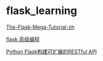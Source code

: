 # flask_learning
[The-Flask-Mega-Tutorial-zh](https://github.com/luhuisicnu/The-Flask-Mega-Tutorial-zh)

[flask 高级编程](https://pan.baidu.com/s/18FcEkyMB1CEFTt4ymZju9w?errno=0&errmsg=Auth%20Login%20Sucess&&bduss=&ssnerror=0&traceid=#list/path=%2F&parentPath=%2Fsharelink2354807767-113965447432239)

[Python Flask构建可扩展的RESTful API](https://pan.baidu.com/s/1r90UNKpvC0QAfl951yKhAQ#list/path=%2F)
